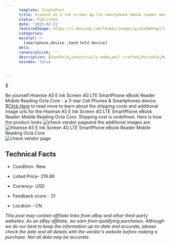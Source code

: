 ```yaml
---
      template: SinglePost
      title: hisense a5 e ink screen 4g lte smartphone ebook reader mobile reading octa core
      status: Published
      date: '2023-02-11'
      featuredImage: https://i.ebayimg.com/thumbs/images/g/aGsAAOSwpjlh1Exc/s-l225.jpg
      categories: 
      excerpt: >-
        [smartphone,device ,hand held device]
      meta:
      canonicalLink: ''
      description: [handheld,industrially made,well crafted,Portable,Mobile,Compact,Convenient,Lightweight,Maneuverable,Man-portable,Miniature,Carriable,Hand-held,Light,Holdable,Transportable,Mobile device,Pocket-sized,On-the-go,Wireless,Cordless,Compact size,Convenient size, smartphone,device ,hand held device]
      noindex: false
      
        
---
```

$

Be yourself Hisense A5 E Ink Screen 4G LTE SmartPhone eBook Reader Mobile Reading Octa Core - a 3-star Cell Phones & Smartphones device.
$[Click Here](https://www.ebay.com/itm/234448404141?hash=item369636bead%3Ag%3AaGsAAOSwpjlh1Exc&mkevt=1&mkcid=1&mkrid=711-53200-19255-0&campid=%253CePNCampaignId%253E&customid=%253CreferenceId%253E&toolid=10049) to read more to learn about the shipping costs and additional image urls for the Hisense A5 E Ink Screen 4G LTE SmartPhone eBook Reader Mobile Reading Octa Core. Shipping cost is undefined. Here is how the product looks ![check vendor page](https://i.ebayimg.com/thumbs/images/g/aGsAAOSwpjlh1Exc/s-l225.jpg)and the additional images are![Hisense A5 E Ink Screen 4G LTE SmartPhone eBook Reader Mobile Reading Octa Core](https://i.ebayimg.com/images/g/aGsAAOSwpjlh1Exc/s-l960.jpg)![check vendor page](https://origin-galleryplus.ebayimg.com/ws/web/234448404141_2_0_1/225x225.jpg,https://origin-galleryplus.ebayimg.com/ws/web/234448404141_3_0_1/225x225.jpg,https://origin-galleryplus.ebayimg.com/ws/web/234448404141_4_0_1/225x225.jpg,https://origin-galleryplus.ebayimg.com/ws/web/234448404141_5_0_1/225x225.jpg,https://origin-galleryplus.ebayimg.com/ws/web/234448404141_6_0_1/225x225.jpg,https://origin-galleryplus.ebayimg.com/ws/web/234448404141_7_0_1/225x225.jpg,https://origin-galleryplus.ebayimg.com/ws/web/234448404141_8_0_1/225x225.jpg,https://origin-galleryplus.ebayimg.com/ws/web/234448404141_9_0_1/225x225.jpg,https://origin-galleryplus.ebayimg.com/ws/web/234448404141_10_0_1/225x225.jpg,https://origin-galleryplus.ebayimg.com/ws/web/234448404141_11_0_1/225x225.jpg,https://origin-galleryplus.ebayimg.com/ws/web/234448404141_12_0_1/225x225.jpg)



 ## Technical Facts 



     
      

 - Condition- New 


      

 - Listed Price- 219.99 


      

 - Currency- USD 


      

 - Feedback score - 21 


      

 - Location - CN 


      
      

 *_This post may contain affiliate links from eBay and other third-party websites. As an eBay affiliate, we earn from qualifying purchases. Although we do our best to keep the information up-to-date and accurate, please check the date and all details with the vendor's website before making a purchase. Not all data may be accurate._*






